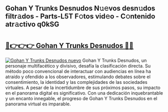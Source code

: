 ## Gohan Y Trunks Desnudos N𝚞𝚎vos desn𝚞dos filtr𝚊dos - Parts-L5T F𝚘tos vid𝚎o - C𝚘ntenido atr𝚊ctivo q0kSG

# <h2><a href="http://mbb5sx.tromn.icu/?c=Gohan+Y+Trunks+Desnudos">🔗👉👉👉 Gohan Y Trunks Desnudos 🔗🔗</a></h2>

[![Gohan Y Trunks Desnudos nuevo](https://i.imgur.com/pEAQMta.gif)](http://mbb5sx.tromn.icu/?c=Gohan+Y+Trunks+Desnudos)
Gohan Y Trunks Desnudos, un personaje multifacético y divisivo, desafía la clasificación directa. Su método poco convencional de interactuar con audiencias en línea ha atraído y ofendido a los observadores, estimulando debates sobre el consentimiento, la identidad y las complejidades de las sociedades virtuales. A pesar de la incertidumbre de sus próximos pasos, su impacto en el panorama digital es significativo. Con una dedicación inquebrantable y un encanto innegable, el progreso de Gohan Y Trunks Desnudos en el panorama virtual es imparable.
